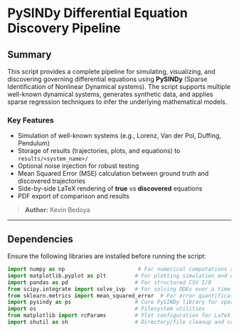 # PySINDy Differential Equation Discovery Pipeline

## Summary

This script provides a complete pipeline for simulating, visualizing, and discovering governing differential equations using **PySINDy** (Sparse Identification of Nonlinear Dynamical systems). The script supports multiple well-known dynamical systems, generates synthetic data, and applies sparse regression techniques to infer the underlying mathematical models.

###  Key Features

- Simulation of well-known systems (e.g., Lorenz, Van der Pol, Duffing, Pendulum)
- Storage of results (trajectories, plots, and equations) to `results/<system_name>/`
- Optional noise injection for robust testing
- Mean Squared Error (MSE) calculation between ground truth and discovered trajectories
- Side-by-side LaTeX rendering of **true** vs **discovered** equations
- PDF export of comparison and results

> **Author:** Kevin Bedoya

---

##  Dependencies

Ensure the following libraries are installed before running the script:

```python
import numpy as np                       # For numerical computations and initial conditions
import matplotlib.pyplot as plt         # For plotting simulation and discovery results
import pandas as pd                     # For structured CSV I/O
from scipy.integrate import solve_ivp   # For solving ODEs over a time interval
from sklearn.metrics import mean_squared_error  # For error quantification
import pysindy as ps                    # Core PySINDy library for sparse regression
import os                               # Filesystem utilities
from matplotlib import rcParams         # Plot configuration for LaTeX rendering
import shutil as sh                     # Directory/file cleanup and copy operations
